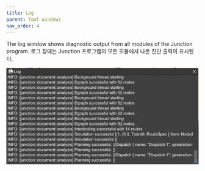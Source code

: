 ```yaml
---
title: Log
parent: Tool windows
nav_order: 4
---
```


The log window shows diagnostic output from all modules of the Junction program.
로그 창에는 Junction 프로그램의 모든 모듈에서 나온 진단 출력이 표시된다.

![Log window](../imgs/log_1.png)
